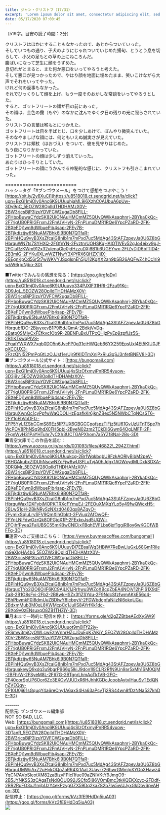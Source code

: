 ```yaml
---
title: ジャン・クリストフ（17/31）
excerpt: 'Lorem ipsum dolor sit amet, consectetur adipiscing elit, sed do eiusmod tempor incididunt ut labore et dolore magna aliqua. Praesent elementum facilisis leo vel fringilla est ullamcorper eget. At imperdiet dui accumsan sit amet nulla facilisi morbi tempus.'
date: 05/17/2020 07:00:45
---
```


（519字。目安の読了時間：2分）  
  
クリストフはほかにすることもなかったので、あとからついていった。  
そしていつもの通り、子犬のようにじゃれついていじめた揚句、とうとう息を切らして、小父の足もとの草の上にねころんだ。  
腹ばいになって芝生に顔をうずめた。  
息切れがとまると、また何か悪口をいってやろうと考えた。  
そして悪口が見つかったので、やはり顔を地面に埋めたまま、笑いこけながら大声でそれをいってやった。  
けれど何の返事もなかった。  
それでびっくりして顔を上げ、もう一度そのおかしな常談をいってやろうとした。  
すると、ゴットフリートの顔が目の前にあった。  
その顔は、金色の靄（もや）のなかに沈んでゆく夕日の残りの光に照らされていた。  
クリストフの言葉は喉もとにつかえた。  
ゴットフリートは目を半ばとじ、口を少しあけて、ぼんやり微笑んでいた。  
そのなやましげな顔には、何ともいえぬ誠実さが見えていた。  
クリストフは頬杖（ほおづえ）をついて、彼を見守りはじめた。  
もう夜になりかかっていた。  
ゴットフリートの顔は少しずつ消えていった。  
あたりはひっそりとしていた。  
ゴットフリートの顔にうかんでる神秘的な感じに、クリストフも引きこまれていった。  
  
\=========================  
ハッシュタグ「#ブンゴウメール」をつけて感想をつぶやこう！　  
[https://bit.ly/2y8XuCI](https://u8518018.ct.sendgrid.net/ls/click?upn=BxGl1mjOlv0Anc6K9UUuuhjaML9i6XzhC0AUbuA6pUw-3Dy9qC_5EOZW28OpIldTHDHAMzX0V-2BW3rjcsBjP3IzuYDVFCW2ugaDb8FlLL-2FHbpBuwaCYdzSK82UiONAuHMCmMZ5QUyQWlkAsaqhnrj-2BYka0kQc-2F7rigUB0PRlGFrxmJ2FmUVHyN-2FnPLmuDMR1RQe6YpcPZaRD-2FK-2BXeFDj1wn9dWbuePib4sap-2FEy7B-2BTjkdiztjw65NuAM7Bhk6l9B0N7QTfaR-2BPihHQu9vvB3XsZfcalG8nIb1m7mPxd7uc5MdAg43StAFZzpevJa0U6Z8bGHbrquWN7ts7SYHXQ-2FGfnYN-2FvztnrUOHSKgHAIOTIVEv52gJo4eixv9gJ-2FCiuRzKWm912x32ulenaGle0jdHzzuDXj8B1ti6UGEYwx-2FtZvDiD6bfTlD4-2B3mlG-2FYKu0XLwWZTNwY3XPfRX6QHZX1jIX-2BEgnKpCd56r5t7wWKVYJSxqIsnEh5jU12KgXX2an9bSB26AQFwZ4hCc1ri9wkW6rjoNjbo-3D)  
  
■Twitterでみんなの感想を見る：[https://goo.gl/rgfoDv](https://u8518018.ct.sendgrid.net/ls/click?upn=BxGl1mjOlv0Anc6K9UUuuvo334PJXlF31HRI-2Fzu91Kc-3D9JgL_5EOZW28OpIldTHDHAMzX0V-2BW3rjcsBjP3IzuYDVFCW2ugaDb8FlLL-2FHbpBuwaCYdzSK82UiONAuHMCmMZ5QUyQWlkAsaqhnrj-2BYka0kQc-2F7rigUB0PRlGFrxmJ2FmUVHyN-2FnPLmuDMR1RQe6YpcPZaRD-2FK-2BXeFDj1wn9dWbuePib4sap-2FEy7B-2BTjkdiztjw65NuAM7Bhk6l9B0N7QTfaR-2BPihHQu9vvB3XsZfcalG8nIb1m7mPxd7uc5MdAg43StAFZzpevJa0U6Z8bGHbrqubfDO-2BjyyxevB1P9l5dJQmA-2BdkjVvDq-2Batp0SMIyCxFEfkvc1Ob9R-2BENFuBxUTPcQHjzPyEp9zpflJz5S-2B1lKTswqPIVS-2FqaiYWXWX7xqb0DO5n6JvcFP0q31eiHWQcb66YX259EpsUxI4Et5KIU0JFpXCCUX3-2FzzQNI52PmPqGtLzOJJsf1erUjr9fKIDTmXnjPxRlu3gSJ3nfetBNEV8I-3D)  
■ブンゴウメール公式サイト：[https://bungomail.com](https://u8518018.ct.sendgrid.net/ls/click?upn=BxGl1mjOlv0Anc6K9UUuuj4sSlzOfxmyiPnRR54vuow-3D3j9v_5EOZW28OpIldTHDHAMzX0V-2BW3rjcsBjP3IzuYDVFCW2ugaDb8FlLL-2FHbpBuwaCYdzSK82UiONAuHMCmMZ5QUyQWlkAsaqhnrj-2BYka0kQc-2F7rigUB0PRlGFrxmJ2FmUVHyN-2FnPLmuDMR1RQe6YpcPZaRD-2FK-2BXeFDj1wn9dWbuePib4sap-2FEy7B-2BTjkdiztjw65NuAM7Bhk6l9B0N7QTfaR-2BPihHQu9vvB3XsZfcalG8nIb1m7mPxd7uc5MdAg43StAFZzpevJa0U6Z8bGHbrquXwnQc1cyPpfwWaQDOLHzEgafkKr6jknZBex5N5NWbCTqNCsST6-2FY1oEbVoDFtz-2FP5YyLfZSbCCmS89Ez5IP7UX6GBGCCpofspzTlFjz5tU61GvUzUTnTSpe7hWcPOV8PhNSq9hdX0FH5pbj-2ByeN02zm2TCkDI6Gwn64OgLMFF-2F-2FgnWvH31PaYHTuhr7yCXh3UCTGAPXhom7a5YZf8Nal-2Bs-3D)  
■青空文庫でこの作品を読む：[https://www.aozora.gr.jp/cards/001093/files/46822\_29427.html](https://u8518018.ct.sendgrid.net/ls/click?upn=BxGl1mjOlv0Anc6K9UUuukcg-2Br1WqkbqbU8FzkAORlyBibM2peV-2BHGAkubxZIDUhNscwNZcFjw8wUSFLuTvjA0hJdgx1AOWxydMLDxkSDXA-3DRQMr_5EOZW28OpIldTHDHAMzX0V-2BW3rjcsBjP3IzuYDVFCW2ugaDb8FlLL-2FHbpBuwaCYdzSK82UiONAuHMCmMZ5QUyQWlkAsaqhnrj-2BYka0kQc-2F7rigUB0PRlGFrxmJ2FmUVHyN-2FnPLmuDMR1RQe6YpcPZaRD-2FK-2BXeFDj1wn9dWbuePib4sap-2FEy7B-2BTjkdiztjw65NuAM7Bhk6l9B0N7QTfaR-2BPihHQu9vvB3XsZfcalG8nIb1m7mPxd7uc5MdAg43StAFZzpevJa0U6Z8bGHbrquWax1DXFybjMOPKTRXcFYmuEJ-2FEOuXMXqYLo5y49fwQWcxH5-2BLw51oH-2BkNRySzNXzd0460qx8AZqyO-2FvmixSqluLrvSFV9QmXihGbktt-2FViuq2AfOwQF-2FYqLNlFdwOzrQk8OPGjoX1P-2FExkpJsd5UQWi-2FOjhfPyea2FalUBSC55mKBwCNlDjxl1BqhEVFLbs6jxf1ggiR8oy6wKGCfWBFFg-3D)  
■運営へのご支援はこちら： [https://www.buymeacoffee.com/bungomail](https://u8518018.ct.sendgrid.net/ls/click?upn=BxGl1mjOlv0Anc6K9UUuuvDl7EBsalWq3HBiW7ReBwLluGxL68Gm1RiIem9eXlgHA4b6_5EOZW28OpIldTHDHAMzX0V-2BW3rjcsBjP3IzuYDVFCW2ugaDb8FlLL-2FHbpBuwaCYdzSK82UiONAuHMCmMZ5QUyQWlkAsaqhnrj-2BYka0kQc-2F7rigUB0PRlGFrxmJ2FmUVHyN-2FnPLmuDMR1RQe6YpcPZaRD-2FK-2BXeFDj1wn9dWbuePib4sap-2FEy7B-2BTjkdiztjw65NuAM7Bhk6l9B0N7QTfaR-2BPihHQu9vvB3XsZfcalG8nIb1m7mPxd7uc5MdAg43StAFZzpevJa0U6Z8bGHbrqucTYo2j3O6OiIF6KC9AjLK1JRrhwu3WZoXBcqZbEA4NOiV12hPi61X9dFZa8-2B1O8sFyi-2Fb2-2B8wkHSZx3fiZSYdu-2F9NdcSfzfwmAKkE56c4-2BhPbvmkF0I8dmUuZBDlwY8IcbpyV-2FDWbdcpfaNilzNI6okqUGu-2BdxmMub3M0qL8KWMcpCc1JulIS8AYrfKk1dc-2BXo9v0zENsuxqO8ZB1THZjY-3D)  
■月末まで一時的に配信を停止： [https://forms.gle/d2gZZBtbeAEdXySW9](https://u8518018.ct.sendgrid.net/ls/click?upn=BxGl1mjOlv0Anc6K9UUuuot9m0iFf22jy-2FSmw3mjCyOWLcwEzhVnnrHZcJDuEgK7AKjY_5EOZW28OpIldTHDHAMzX0V-2BW3rjcsBjP3IzuYDVFCW2ugaDb8FlLL-2FHbpBuwaCYdzSK82UiONAuHMCmMZ5QUyQWlkAsaqhnrj-2BYka0kQc-2F7rigUB0PRlGFrxmJ2FmUVHyN-2FnPLmuDMR1RQe6YpcPZaRD-2FK-2BXeFDj1wn9dWbuePib4sap-2FEy7B-2BTjkdiztjw65NuAM7Bhk6l9B0N7QTfaR-2BPihHQu9vvB3XsZfcalG8nIb1m7mPxd7uc5MdAg43StAFZzpevJa0U6Z8bGHbrquakewQ9xdq3u9bgrP966g5lkiJ9don1l9CLR2RfN9Un9ar5xMh1SM0QjM-2BFhrW-2FSyeM8L-2F67G-2BTgnrLhmAoTk1VB-2FO-2F40oorSpUP6Oor6Zc3EXOvVJUDxR6HJhhKGDcJcoobAytvIHauSvTEdQNnZVEQqv-2F10U0jj61sGquqY4a6reCny1A6axS4Ha63aPcyTj2RS44wn8fDzNNa537khDE-3D)  
  
\-------  
配信元: ブンゴウメール編集部  
NOT SO BAD, LLC.  
Web: [https://bungomail.com](https://u8518018.ct.sendgrid.net/ls/click?upn=BxGl1mjOlv0Anc6K9UUuuj4sSlzOfxmyiPnRR54vuow-3DTanR_5EOZW28OpIldTHDHAMzX0V-2BW3rjcsBjP3IzuYDVFCW2ugaDb8FlLL-2FHbpBuwaCYdzSK82UiONAuHMCmMZ5QUyQWlkAsaqhnrj-2BYka0kQc-2F7rigUB0PRlGFrxmJ2FmUVHyN-2FnPLmuDMR1RQe6YpcPZaRD-2FK-2BXeFDj1wn9dWbuePib4sap-2FEy7B-2BTjkdiztjw65NuAM7Bhk6l9B0N7QTfaR-2BPihHQu9vvB3XsZfcalG8nIb1m7mPxd7uc5MdAg43StAFZzpevJa0U6Z8bGHbrquUMWjiAxZ2uHykOQoZaRR4Xi1AaL3Uavr726hwrGMmIpXYOoXHawz4YqCN7AVpSleotXM82zaBizyFPIcl1fue09aZNlVKtY9JmgO9-2B5JYNKSS3zCAgaTsNdQOUQ92JSCfp5I86VOmBmc3tkKQEKXcvc-2FDdf-2BR2RuFG3xJ1mjbUzY4ekPzvgGZX59Dq2kaZ82b7Iw5wUJyxGkDbv6pvAHoo-3D)  
配信停止：[https://goo.gl/forms/kVz3fE9HdDq5iuA03](https://goo.gl/forms/kVz3fE9HdDq5iuA03)  
![](https://u8518018.ct.sendgrid.net/wf/open?upn=ypZaqTjaYrwJSsa-2BLe7H7RcvxSux8rtM6dMtnptkxLQMLiJbmQ03whDMSt9-2BvxM-2BKE6ujadHWCHS-2FYDUUXrKB1ko48yvbyCc0cRihB-2Fp5Bay9wjnwFFFSOMUGZ1XsQFLK8tuHQBFLXFSkOiVMoxZU8c9x577FTlZdq42yvEebM4hx-2FoxUs2pk77zWxE7Rv2EUY-2F3we-2BErN7EdGHvvLtyjw9h-2FqkA-2BmibQjIiO-2BkMKteUTUOmsw4JyRhrFMTlg1T9Rf-2FYKl2NbeDMXfFLYZkOb0ZLteX-2BI4n296J3B3vRTReO-2Bdygpux-2FM4H2ex-2BVzF8plleeB0o7-2FCn2jpyezuP8AV5aN-2FHY7HL-2BpfuHpVcRUT-2F4aO-2Fdu4pgDyL0wpk7PRobR1yUHMvX2DDNfdQSk77tlBlWXorMpW6kFJt3wh9idqq-2F74ZjhwckGVLBBzC9FOMxrYkvtLyD1Bm-2F4BdmXP0xQRM5KnnRPupZKcDb4c7nVWQ-3D)